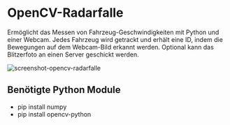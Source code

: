 # OpenCV-Radarfalle

Ermöglicht das Messen von Fahrzeug-Geschwindigkeiten mit Python und einer Webcam. Jedes Fahrzeug wird getrackt und erhält eine ID, indem die Bewegungen auf dem Webcam-Bild erkannt werden. Optional kann das Blitzerfoto an einen Server geschickt werden.

![screenshot-opencv-radarfalle](https://user-images.githubusercontent.com/54572942/127297676-b187329c-e068-4c90-bbc2-f547ba31a419.png)

## Benötigte Python Module
* pip install numpy
* pip install opencv-python
